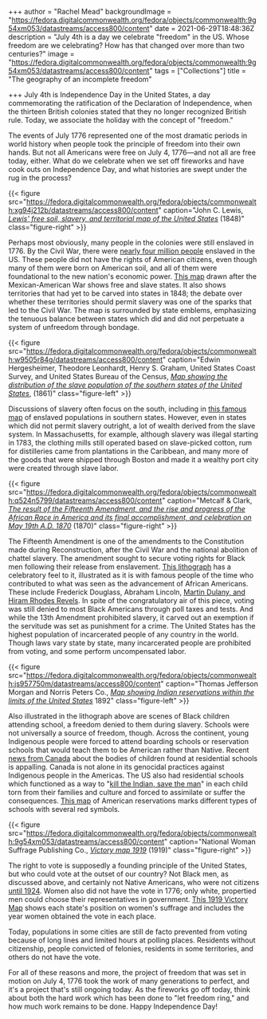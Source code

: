 +++
author = "Rachel Mead"
backgroundImage = "https://fedora.digitalcommonwealth.org/fedora/objects/commonwealth:9g54xm053/datastreams/access800/content"
date = 2021-06-29T18:48:36Z
description = "July 4th is a day we celebrate \"freedom\" in the US. Whose freedom are we celebrating? How has that changed over more than two centuries?"
image = "https://fedora.digitalcommonwealth.org/fedora/objects/commonwealth:9g54xm053/datastreams/access800/content"
tags = ["Collections"]
title = "The geography of an incomplete freedom"

+++
July 4th is Independence Day in the United States, a day commemorating the ratification of the Declaration of Independence, when the thirteen British colonies stated that they no longer recognized British rule. Today, we associate the holiday with the concept of "freedom."

The events of July 1776 represented one of the most dramatic periods in world history when people took the principle of freedom into their own hands. But not all Americans were free on July 4, 1776—and not all are free today, either. What do we celebrate when we set off fireworks and have cook outs on Independence Day, and what histories are swept under the rug in the process?

{{< figure src="https://fedora.digitalcommonwealth.org/fedora/objects/commonwealth:xg94j212b/datastreams/access800/content" caption="John C. Lewis, [_Lewis' free soil, slavery, and territorial map of the United States_](https://collections.leventhalmap.org/search/commonwealth:xg94j2112) (1848)" class="figure-right" >}}

Perhaps most obviously, many people in the colonies were still enslaved in 1776. By the Civil War, there were [nearly four million people](https://thomaslegioncherokee.tripod.com/distributionofslavesinunitedstateshistory.html) enslaved in the US. These people did not have the rights of American citizens, even though many of them were born on American soil, and all of them were foundational to the new nation's economic power. [This map](https://collections.leventhalmap.org/search/commonwealth:xg94j2112) drawn after the Mexican-American War shows free and slave states. It also shows territories that had yet to be carved into states in 1848; the debate over whether these territories should permit slavery was one of the sparks that led to the Civil War. The map is surrounded by state emblems, emphasizing the tenuous balance between states which did and did not perpetuate a system of unfreedom through bondage.

{{< figure src="https://fedora.digitalcommonwealth.org/fedora/objects/commonwealth:w9505r84g/datastreams/access800/content" caption="Edwin Hergesheimer, Theodore Leonhardt, Henry S. Graham, United States Coast Survey, and United States Bureau of the Census, [_Map showing the distribution of the slave population of the southern states of the United States_](https://collections.leventhalmap.org/search/commonwealth:w9505r836), (1861)" class="figure-left" >}}

Discussions of slavery often focus on the south, including in [this famous map](https://collections.leventhalmap.org/search/commonwealth:w9505r836) of enslaved populations in southern states. However, even in states which did not permit slavery outright, a lot of wealth derived from the slave system. In Massachusetts, for example, although slavery was illegal starting in 1783, the clothing mills still operated based on slave-picked cotton, rum for distilleries came from plantations in the Caribbean, and many more of the goods that were shipped through Boston and made it a wealthy port city were created through slave labor.

{{< figure src="https://fedora.digitalcommonwealth.org/fedora/objects/commonwealth:q524n5799/datastreams/access800/content" caption="Metcalf & Clark, [_The result of the Fifteenth Amendment, and the rise and progress of the African Race in America and its final accomplishment, and celebration on May 19th A.D. 1870_](https://collections.leventhalmap.org/search/commonwealth:q524n5781) (1870)" class="figure-right" >}}

The Fifteenth Amendment is one of the amendments to the Constitution made during Reconstruction, after the Civil War and the national abolition of chattel slavery. The amendment sought to secure voting rights for Black men following their release from enslavement. [This lithograph](https://collections.leventhalmap.org/search/commonwealth:q524n5781) has a celebratory feel to it, illustrated as it is with famous people of the time who contributed to what was seen as the advancement of African Americans. These include Frederick Douglass, Abraham Lincoln, [Martin Dulany, and Hiram Rhodes Revels](https://americanhistory.si.edu/brown/pdf/Unit1/2.Teacher.15th%20Amendment%20Print.pdf). In spite of the congratulatory air of this piece, voting was still denied to most Black Americans through poll taxes and tests. And while the 13th Amendment prohibited slavery, it carved out an exemption if the servitude was set as punishment for a crime. The United States has the highest population of incarcerated people of any country in the world. Though laws vary state by state, many incarcerated people are prohibited from voting, and some perform uncompensated labor.

{{< figure src="https://fedora.digitalcommonwealth.org/fedora/objects/commonwealth:js957750m/datastreams/access800/content" caption="Thomas Jefferson Morgan and Norris Peters Co., [_Map showing Indian reservations within the limits of the United States_](https://collections.leventhalmap.org/search/commonwealth:js957749v) 1892" class="figure-left" >}}

Also illustrated in the lithograph above are scenes of Black children attending school, a freedom denied to them during slavery. Schools were not universally a source of freedom, though. Across the continent, young Indigenous people were forced to attend boarding schools or reservation schools that would teach them to be American rather than Native. Recent [news from Canada](https://www.npr.org/2021/06/19/1008395387/discovery-of-remains-at-residential-schools-prompts-calls-for-indigenous-reparat) about the bodies of children found at residential schools is appalling. Canada is not alone in its genocidal practices against Indigenous people in the Americas. The US also had residential schools which functioned as a way to "[kill the Indian, save the man](https://www.ou.edu/gaylord/exiled-to-indian-country/content/remembering-the-stories-of-indian-boarding-schools)" in each child torn from their families and culture and forced to assimilate or suffer the consequences. [This map](https://collections.leventhalmap.org/search/commonwealth:js957749v) of American reservations marks different types of schools with several red symbols.

{{< figure src="https://fedora.digitalcommonwealth.org/fedora/objects/commonwealth:9g54xm053/datastreams/access800/content" caption="National Woman Suffrage Publishing Co., [_Victory map 1919_](https://collections.leventhalmap.org/search/commonwealth:9g54xm04t) (1919)" class="figure-right" >}}

The right to vote is supposedly a founding principle of the United States, but who could vote at the outset of our country? Not Black men, as discussed above, and certainly not Native Americans, who were not citizens [until 1924](https://www.loc.gov/item/today-in-history/june-02/). Women also did not have the vote in 1776; only white, propertied men could choose their representatives in government. [This 1919 Victory Map](https://collections.leventhalmap.org/search/commonwealth:9g54xm04t) shows each state's position on women's suffrage and includes the year women obtained the vote in each place.

Today, populations in some cities are still de facto prevented from voting because of long lines and limited hours at polling places. Residents without citizenship, people convicted of felonies, residents in some territories, and others do not have the vote.

For all of these reasons and more, the project of freedom that was set in motion on July 4, 1776 took the work of many generations to perfect, and it's a project that's still ongoing today. As the fireworks go off today, think about both the hard work which has been done to "let freedom ring," and how much work remains to be done. Happy Independence Day!